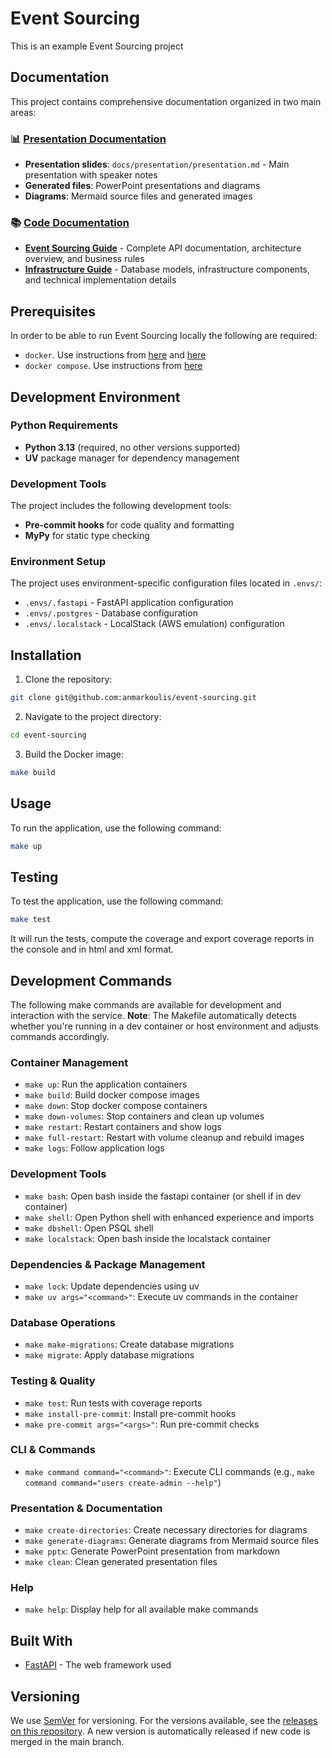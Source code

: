 # Event Sourcing

This is an example Event Sourcing project

## Documentation

This project contains comprehensive documentation organized in two main areas:

### 📊 [Presentation Documentation](docs/presentation/)
- **Presentation slides**: `docs/presentation/presentation.md` - Main presentation with speaker notes
- **Generated files**: PowerPoint presentations and diagrams
- **Diagrams**: Mermaid source files and generated images

### 📚 [Code Documentation](docs/code/)
- **[Event Sourcing Guide](docs/code/event-sourcing.md)** - Complete API documentation, architecture overview, and business rules
- **[Infrastructure Guide](docs/code/infrastructure.md)** - Database models, infrastructure components, and technical implementation details

## Prerequisites

In order to be able to run Event Sourcing locally the following are required:

* `docker`. Use instructions from [here](https://docs.docker.com/get-docker/) and [here](https://docs.docker.com/engine/install/linux-postinstall/)
* `docker compose`. Use instructions from [here](https://docs.docker.com/compose/install/)

## Development Environment

### Python Requirements
- **Python 3.13** (required, no other versions supported)
- **UV** package manager for dependency management

### Development Tools
The project includes the following development tools:
- **Pre-commit hooks** for code quality and formatting
- **MyPy** for static type checking

### Environment Setup
The project uses environment-specific configuration files located in `.envs/`:
- `.envs/.fastapi` - FastAPI application configuration
- `.envs/.postgres` - Database configuration
- `.envs/.localstack` - LocalStack (AWS emulation) configuration

## Installation

1. Clone the repository:

```bash
git clone git@github.com:anmarkoulis/event-sourcing.git
```

2. Navigate to the project directory:

```bash
cd event-sourcing
```

3. Build the Docker image:

```bash
make build
```

## Usage

To run the application, use the following command:

```bash
make up
```

## Testing

To test the application, use the following command:

```bash
make test
```

It will run the tests, compute the coverage and export coverage reports in the console and in html and xml format.

## Development Commands

The following make commands are available for development and interaction with the service. **Note**: The Makefile automatically detects whether you're running in a dev container or host environment and adjusts commands accordingly.

### Container Management
* `make up`: Run the application containers
* `make build`: Build docker compose images
* `make down`: Stop docker compose containers
* `make down-volumes`: Stop containers and clean up volumes
* `make restart`: Restart containers and show logs
* `make full-restart`: Restart with volume cleanup and rebuild images
* `make logs`: Follow application logs

### Development Tools
* `make bash`: Open bash inside the fastapi container (or shell if in dev container)
* `make shell`: Open Python shell with enhanced experience and imports
* `make dbshell`: Open PSQL shell
* `make localstack`: Open bash inside the localstack container

### Dependencies & Package Management
* `make lock`: Update dependencies using uv
* `make uv args="<command>"`: Execute uv commands in the container

### Database Operations
* `make make-migrations`: Create database migrations
* `make migrate`: Apply database migrations

### Testing & Quality
* `make test`: Run tests with coverage reports
* `make install-pre-commit`: Install pre-commit hooks
* `make pre-commit args="<args>"`: Run pre-commit checks

### CLI & Commands
* `make command command="<command>"`: Execute CLI commands (e.g., `make command command="users create-admin --help"`)

### Presentation & Documentation
* `make create-directories`: Create necessary directories for diagrams
* `make generate-diagrams`: Generate diagrams from Mermaid source files
* `make pptx`: Generate PowerPoint presentation from markdown
* `make clean`: Clean generated presentation files

### Help
* `make help`: Display help for all available make commands

## Built With

* [FastAPI](https://fastapi.tiangolo.com/) - The web framework used

## Versioning

We use [SemVer](http://semver.org/) for versioning. For the versions available, see the [releases on this repository](https://github.com/anmarkoulis/event-sourcing/releases).
A new version is automatically released if new code is merged in the main branch.

